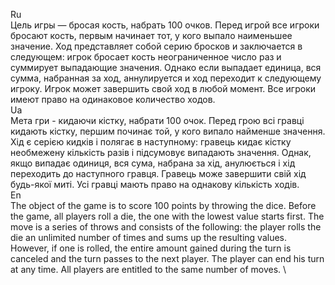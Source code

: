 Ru \
Цель игры — бросая кость, набрать 100 очков. Перед игрой все игроки бросают кость, первым начинает тот, у кого выпало наименьшее значение. Ход представляет собой серию бросков и заключается в следующем: игрок бросает кость неограниченное число раз и суммирует выпадающие значения. Однако если выпадает единица, вся сумма, набранная за ход, аннулируется и ход переходит к следующему игроку. Игрок может завершить свой ход в любой момент. Все игроки имеют право на одинаковое количество ходов. \
Ua \
Мета гри - кидаючи кістку, набрати 100 очок. Перед грою всі гравці кидають кістку, першим починає той, у кого випало найменше значення. Хід є серією кидків і полягає в наступному: гравець кидає кістку необмежену кількість разів і підсумовує випадають значення. Однак, якщо випадає одиниця, вся сума, набрана за хід, анулюється і хід переходить до наступного гравця. Гравець може завершити свій хід будь-якої миті. Усі гравці мають право на однакову кількість ходів. \
En \
The object of the game is to score 100 points by throwing the dice. Before the game, all players roll a die, the one with the lowest value starts first. The move is a series of throws and consists of the following: the player rolls the die an unlimited number of times and sums up the resulting values. However, if one is rolled, the entire amount gained during the turn is canceled and the turn passes to the next player. The player can end his turn at any time. All players are entitled to the same number of moves. \
